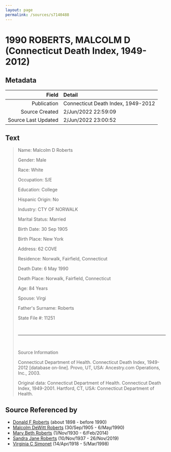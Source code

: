 ```yaml
---
layout: page
permalink: /sources/s7140488
---
```


# 1990 ROBERTS, MALCOLM D (Connecticut Death Index, 1949-2012)

## Metadata

Field | Detail
---:|:---
Publication | Connecticut Death Index, 1949-2012
Source Created | 2/Jun/2022 22:59:09
Source Last Updated | 2/Jun/2022 23:00:52

## Text

> Name: Malcolm D Roberts
>
> Gender: Male
>
> Race: White
>
> Occupation: S/E
>
> Education: College
>
> Hispanic Origin: No
>
> Industry: CTY OF NORWALK
>
> Marital Status: Married
>
> Birth Date: 30 Sep 1905
>
> Birth Place: New York
>
> Address: 62 COVE
>
> Residence: Norwalk, Fairfield, Connecticut
>
> Death Date: 6 May 1990
>
> Death Place: Norwalk, Fairfield, Connecticut
>
> Age: 84 Years
>
> Spouse: Virgi
>
> Father's Surname: Roberts
>
> State File #: 11251
>
> <br/>
>
> ---
>
> <br/>
>
> Source Information
>
> Connecticut Department of Health. Connecticut Death Index, 1949-2012 [database on-line]. Provo, UT, USA: Ancestry.com Operations, Inc., 2003.
>
> Original data: Connecticut Department of Health. Connecticut Death Index, 1949-2001. Hartford, CT, USA: Connecticut Department of Health.
>

## Source Referenced by

* [Donald F Roberts](../people/@38158777@-donald-f-roberts-b1898-d1990.md) (about 1898 - before 1990)
* [Malcolm DeWitt Roberts](../people/@21721539@-malcolm-dewitt-roberts-b1905-9-30-d1990-5-6.md) (30/Sep/1905 - 6/May/1990)
* [Mary Beth Roberts](../people/@44331192@-mary-beth-roberts-b1930-11-1-d2014-2-6.md) (1/Nov/1930 - 6/Feb/2014)
* [Sandra Jane Roberts](../people/@40000604@-sandra-jane-roberts-b1937-11-10-d2019-11-26.md) (10/Nov/1937 - 26/Nov/2019)
* [Virginia C Simonet](../people/@33863084@-virginia-c-simonet-b1918-4-14-d1998-3-5.md) (14/Apr/1918 - 5/Mar/1998)
